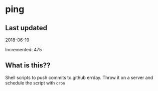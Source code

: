 # ping

## Last updated
2018-06-19

Incremented: 475

## What is this??
Shell scripts to push commits to github errday. Throw it on a server and schedule the script with `cron`
